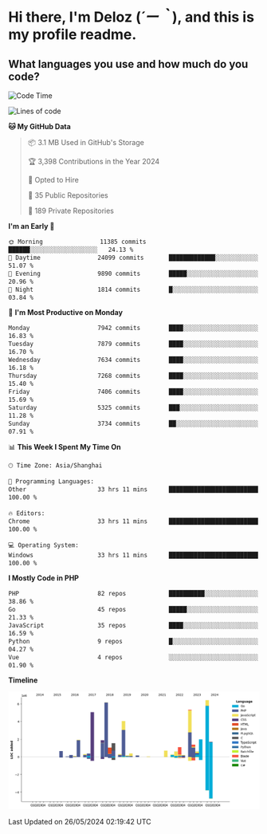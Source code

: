 # **Hi there, I'm Deloz (*´ー｀*), and this is my profile readme.**

## **What languages you use and how much do you code?**

<!--START_SECTION:waka-->
![Code Time](http://img.shields.io/badge/Code%20Time-4%2C053%20hrs%2030%20mins-blue)

![Lines of code](https://img.shields.io/badge/From%20Hello%20World%20I%27ve%20Written-44.7%20million%20lines%20of%20code-blue)

**🐱 My GitHub Data** 

> 📦 3.1 MB Used in GitHub's Storage 
 > 
> 🏆 3,398 Contributions in the Year 2024
 > 
> 💼 Opted to Hire
 > 
> 📜 35 Public Repositories 
 > 
> 🔑 189 Private Repositories 
 > 
**I'm an Early 🐤** 

```text
🌞 Morning                11385 commits       ██████░░░░░░░░░░░░░░░░░░░   24.13 % 
🌆 Daytime                24099 commits       █████████████░░░░░░░░░░░░   51.07 % 
🌃 Evening                9890 commits        █████░░░░░░░░░░░░░░░░░░░░   20.96 % 
🌙 Night                  1814 commits        █░░░░░░░░░░░░░░░░░░░░░░░░   03.84 % 
```
📅 **I'm Most Productive on Monday** 

```text
Monday                   7942 commits        ████░░░░░░░░░░░░░░░░░░░░░   16.83 % 
Tuesday                  7879 commits        ████░░░░░░░░░░░░░░░░░░░░░   16.70 % 
Wednesday                7634 commits        ████░░░░░░░░░░░░░░░░░░░░░   16.18 % 
Thursday                 7268 commits        ████░░░░░░░░░░░░░░░░░░░░░   15.40 % 
Friday                   7406 commits        ████░░░░░░░░░░░░░░░░░░░░░   15.69 % 
Saturday                 5325 commits        ███░░░░░░░░░░░░░░░░░░░░░░   11.28 % 
Sunday                   3734 commits        ██░░░░░░░░░░░░░░░░░░░░░░░   07.91 % 
```


📊 **This Week I Spent My Time On** 

```text
🕑︎ Time Zone: Asia/Shanghai

💬 Programming Languages: 
Other                    33 hrs 11 mins      █████████████████████████   100.00 % 

🔥 Editors: 
Chrome                   33 hrs 11 mins      █████████████████████████   100.00 % 

💻 Operating System: 
Windows                  33 hrs 11 mins      █████████████████████████   100.00 % 
```

**I Mostly Code in PHP** 

```text
PHP                      82 repos            ██████████░░░░░░░░░░░░░░░   38.86 % 
Go                       45 repos            █████░░░░░░░░░░░░░░░░░░░░   21.33 % 
JavaScript               35 repos            ████░░░░░░░░░░░░░░░░░░░░░   16.59 % 
Python                   9 repos             █░░░░░░░░░░░░░░░░░░░░░░░░   04.27 % 
Vue                      4 repos             ░░░░░░░░░░░░░░░░░░░░░░░░░   01.90 % 
```



**Timeline**

![Lines of Code chart](https://raw.githubusercontent.com/deloz/deloz/main/assets/bar_graph.png)


 Last Updated on 26/05/2024 02:19:42 UTC
<!--END_SECTION:waka-->
